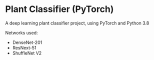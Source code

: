 # Plant Classifier (PyTorch)
A deep learning plant classifier project, using PyTorch and Python 3.8

Networks used:
* DenseNet-201
* ResNext-51
* ShuffleNet V2
